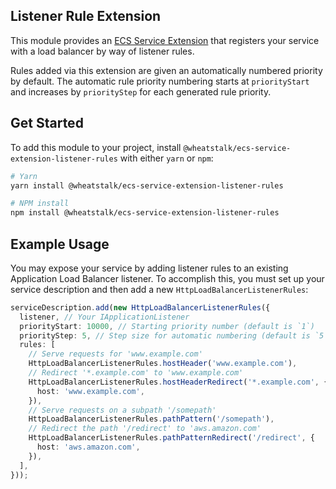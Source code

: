 ## Listener Rule Extension

This module provides an [ECS Service Extension](https://www.npmjs.com/package/@aws-cdk-containers/ecs-service-extensions)
that registers your service with a load balancer by way of listener rules.

Rules added via this extension are given an automatically numbered priority by
default. The automatic rule priority numbering starts at `priorityStart` and
increases by `priorityStep` for each generated rule priority.

## Get Started

To add this module to your project, install `@wheatstalk/ecs-service-extension-listener-rules`
with either `yarn` or `npm`:

```bash
# Yarn
yarn install @wheatstalk/ecs-service-extension-listener-rules

# NPM install
npm install @wheatstalk/ecs-service-extension-listener-rules
```

## Example Usage

You may expose your service by adding listener rules to an existing Application
Load Balancer listener. To accomplish this, you must set up your service
description and then add a new `HttpLoadBalancerListenerRules`:

```ts
serviceDescription.add(new HttpLoadBalancerListenerRules({
  listener, // Your IApplicationListener
  priorityStart: 10000, // Starting priority number (default is `1`)
  priorityStep: 5, // Step size for automatic numbering (default is `5`)
  rules: [
    // Serve requests for 'www.example.com'
    HttpLoadBalancerListenerRules.hostHeader('www.example.com'),
    // Redirect '*.example.com' to 'www.example.com'
    HttpLoadBalancerListenerRules.hostHeaderRedirect('*.example.com', {
      host: 'www.example.com',
    }),
    // Serve requests on a subpath '/somepath'
    HttpLoadBalancerListenerRules.pathPattern('/somepath'),
    // Redirect the path '/redirect' to 'aws.amazon.com'
    HttpLoadBalancerListenerRules.pathPatternRedirect('/redirect', {
      host: 'aws.amazon.com',
    }),
  ],
}));
```
